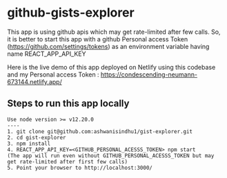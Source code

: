 # github-gists-explorer

This app is using github apis which may get rate-limited after few calls.
So, it is better to start this app with a github Personal access Token (https://github.com/settings/tokens) as an environment variable having name REACT_APP_API_KEY

Here is the live demo of this app deployed on Netlify using this codebase and my Personal access Token :
https://condescending-neumann-673144.netlify.app/

## Steps to run this app locally
```
Use node version >= v12.20.0
----
1. git clone git@github.com:ashwanisindhu1/gist-explorer.git
2. cd gist-explorer
3. npm install
4. REACT_APP_API_KEY=<GITHUB_PERSONAL_ACESSS_TOKEN> npm start
(The app will run even without GITHUB_PERSONAL_ACESSS_TOKEN but may get rate-limited after first few calls)
5. Point your browser to http://localhost:3000/
```
